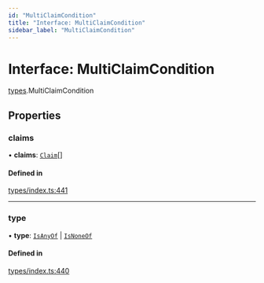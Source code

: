 ```yaml
---
id: "MultiClaimCondition"
title: "Interface: MultiClaimCondition"
sidebar_label: "MultiClaimCondition"
---
```


# Interface: MultiClaimCondition

[types](../../../modules/Types/Types.md).MultiClaimCondition

## Properties

### claims

• **claims**: [`Claim`](../../../modules/Types/Types.md#claim)[]

#### Defined in

[types/index.ts:441](https://github.com/PolymeshAssociation/polymesh-sdk/blob/15be87e8/src/types/index.ts#L441)

___

### type

• **type**: [`IsAnyOf`](../../../enums/Types/ConditionType/ConditionType.md#isanyof) \| [`IsNoneOf`](../../../enums/Types/ConditionType/ConditionType.md#isnoneof)

#### Defined in

[types/index.ts:440](https://github.com/PolymeshAssociation/polymesh-sdk/blob/15be87e8/src/types/index.ts#L440)
